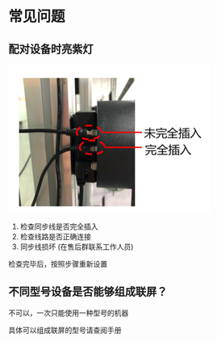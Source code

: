 # 常见问题

## 配对设备时亮紫灯

![](images/plugin.png)

1. 检查同步线是否完全插入 
2. 检查线路是否正确连接
3. 同步线损坏 (在售后群联系工作人员)

检查完毕后，按照步骤重新设置

## 不同型号设备是否能够组成联屏？

不可以，一次只能使用一种型号的机器

具体可以组成联屏的型号请查阅手册
